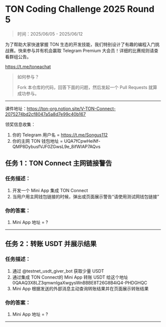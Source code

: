 # TON Coding Challenge 2025 Round 5

> 时间：2025/06/05 - 2025/06/12

为了帮助大家快速掌握 TON 生态的开发技能，我们特别设计了有趣的编程入门挑战赛。快来参与并有机会赢取 Telegram Premium 大会员！详细的比赛规则请查看群组公告。

https://t.me/toneachat

> 如何参与？
>
> Fork 本仓库的代码，回答下面的问题，然后发起一个 Pull Requests 就算成功参与。

---

课件地址：https://ton-org.notion.site/V-TON-Connect-2075274bd2cf8047a5a8d7e99c40b167

领奖信息收集：
1. 你的 Telegram 用户名 =  https://t.me/Songus112
2. 你的主网 TON 钱包地址 = UQA7fCpwHeiNf-QMP8DybusfVJF0ZGwsL9e_8ifWlAP7AQvs


## 任务 1：TON Connect 主网链接警告

### 任务描述：

1. 开发一个 Mini App 集成 TON Connect
2. 当用户用主网钱包链接的时候，弹出或页面展示警告“请使用测试网钱包链接”


### 你的答案：

1. Mini App 地址 =  ?


---

## 任务 2：转账 USDT 并展示结果

### 任务描述：

1. 通过  @testnet_usdt_giver_bot 获取少量 USDT
2. 通过集成 TON Connect的 Mini App 转账 USDT 给这个地址  0QAAQ3X8LZ3qmwnIgaXwgysWnBBBE8T26G8B4iQ4-PHDGHQC
3. Mini App 根据发送的外部消息主动查询转账结果并在页面展示转账结果

### 你的答案：

1. Mini App 地址 =  ?

---



